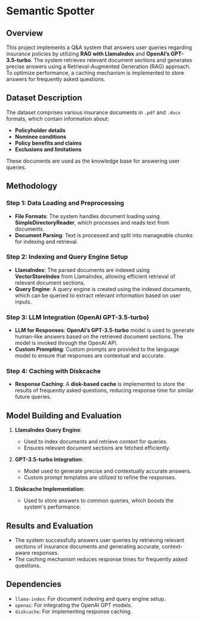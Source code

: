 # Semantic Spotter
## Overview
This project implements a Q&A system that answers user queries regarding insurance policies by utilizing **RAG with LlamaIndex** and **OpenAI’s GPT-3.5-turbo**. The system retrieves relevant document sections and generates precise answers using a Retrieval-Augmented Generation (RAG) approach. To optimize performance, a caching mechanism is implemented to store answers for frequently asked questions.

## Dataset Description
The dataset comprises various insurance documents in `.pdf` and `.docx` formats, which contain information about:
- **Policyholder details**
- **Nominee conditions**
- **Policy benefits and claims**
- **Exclusions and limitations**

These documents are used as the knowledge base for answering user queries.

## Methodology

### Step 1: Data Loading and Preprocessing
- **File Formats**: The system handles document loading using **SimpleDirectoryReader**, which processes and reads text from documents.
- **Document Parsing**: Text is processed and split into manageable chunks for indexing and retrieval.
  
### Step 2: Indexing and Query Engine Setup
- **LlamaIndex**: The parsed documents are indexed using **VectorStoreIndex** from LlamaIndex, allowing efficient retrieval of relevant document sections.
- **Query Engine**: A query engine is created using the indexed documents, which can be queried to extract relevant information based on user inputs.

### Step 3: LLM Integration (OpenAI GPT-3.5-turbo)
- **LLM for Responses**: **OpenAI’s GPT-3.5-turbo** model is used to generate human-like answers based on the retrieved document sections. The model is invoked through the OpenAI API.
- **Custom Prompting**: Custom prompts are provided to the language model to ensure that responses are contextual and accurate.
  
### Step 4: Caching with Diskcache
- **Response Caching**: A **disk-based cache** is implemented to store the results of frequently asked questions, reducing response time for similar future queries.

## Model Building and Evaluation

1. **LlamaIndex Query Engine**:
   - Used to index documents and retrieve context for queries.
   - Ensures relevant document sections are fetched efficiently.

2. **GPT-3.5-turbo Integration**:
   - Model used to generate precise and contextually accurate answers.
   - Custom prompt templates are utilized to refine the responses.

3. **Diskcache Implementation**:
   - Used to store answers to common queries, which boosts the system's performance.

## Results and Evaluation

- The system successfully answers user queries by retrieving relevant sections of insurance documents and generating accurate, context-aware responses.
- The caching mechanism reduces response times for frequently asked questions.

## Dependencies
- `llama-index`: For document indexing and query engine setup.
- `openai`: For integrating the OpenAI GPT models.
- `diskcache`: For implementing response caching.


